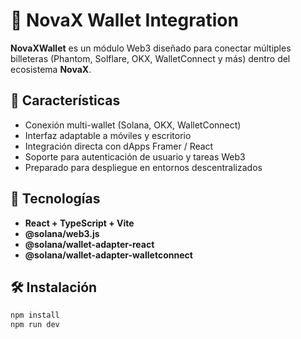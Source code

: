 # 🌌 NovaX Wallet Integration

**NovaXWallet** es un módulo Web3 diseñado para conectar múltiples billeteras (Phantom, Solflare, OKX, WalletConnect y más) dentro del ecosistema **NovaX**.

## 🚀 Características
- Conexión multi-wallet (Solana, OKX, WalletConnect)
- Interfaz adaptable a móviles y escritorio
- Integración directa con dApps Framer / React
- Soporte para autenticación de usuario y tareas Web3
- Preparado para despliegue en entornos descentralizados

## 🧱 Tecnologías
- **React + TypeScript + Vite**
- **@solana/web3.js**
- **@solana/wallet-adapter-react**
- **@solana/wallet-adapter-walletconnect**

## 🛠️ Instalación
```bash
npm install
npm run dev
